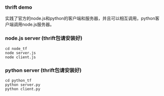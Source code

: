### thrift demo 
实践了官方的node.js和python的客户端和服务器，并且可以相互调用，python客户端调用node.js服务器。

### node.js server (thrift包请安装好)
```
cd node_tf
node server.js
node client.js
```

### python server (thrift包请安装好)
```
cd python_tf
python server.py
python client.py
```




